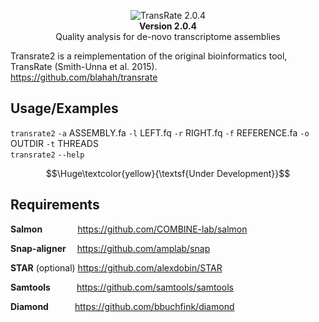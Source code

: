 <p align="center">
<picture><img src="https://i.imgur.com/ksFvFqp.png"
     alt="TransRate 2.0.4"/><br></picture>
<b>Version 2.0.4</b><br>
Quality analysis for de-novo transcriptome assemblies</p>

Transrate2 is a reimplementation of the original bioinformatics tool, TransRate (Smith-Unna et al. 2015).<br>
https://github.com/blahah/transrate

## Usage/Examples

<code>transrate2</code> <code>-a</code> ASSEMBLY.fa <code>-l</code> LEFT.fq <code>-r</code> RIGHT.fq <code>-f</code> REFERENCE.fa <code>-o</code> OUTDIR <code>-t</code> THREADS <br>
<code>transrate2</code> <code>--help</code>

$$\Huge\textcolor{yellow}{\textsf{Under Development}}$$

## Requirements
<b>Salmon</b>&emsp;&emsp;&emsp;&emsp;https://github.com/COMBINE-lab/salmon<br>

<b>Snap-aligner</b>&emsp;&nbsp;https://github.com/amplab/snap<br>

<b>STAR</b> (optional)&nbsp;https://github.com/alexdobin/STAR<br>

<b>Samtools</b>&emsp;&emsp;&emsp;https://github.com/samtools/samtools<br>

<b>Diamond</b>&emsp;&emsp;&emsp;https://github.com/bbuchfink/diamond
